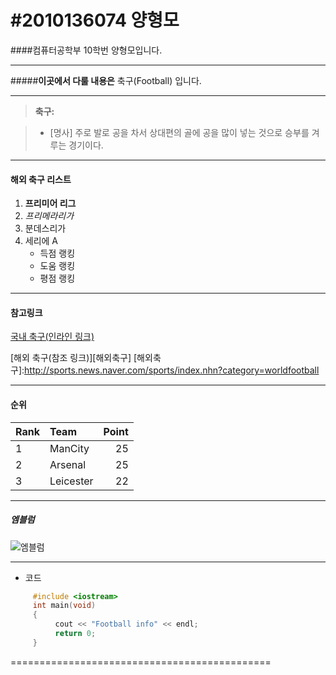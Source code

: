 #2010136074 양형모
===================
####컴퓨터공학부 10학번 양형모입니다.

----------

#####**이곳에서 다룰 내용은**
축구(Football) 입니다.

----------

> **축구:**

> - [명사] 주로 발로 공을 차서 상대편의 골에 공을 많이 넣는 것으로 승부를 겨루는 경기이다.

-------------------------------------------
#### <i class="icon-list"></i> **해외 축구 리스트**

1. **프리미어 리그**
2. *프리메라리가*
3. 분데스리가
4. 세리에 A
    - 득점 랭킹
    - 도움 랭킹
    - 평점 랭킹
-------------------------------------------
#### <i class="icon-link"></i> 참고링크
[국내 축구(인라인 링크)](http://sports.news.naver.com/sports/index.nhn?category=soccer)


[해외 축구(참조 링크)][해외축구]
[해외축구]:http://sports.news.naver.com/sports/index.nhn?category=worldfootball

-------------------------------------------

#### <i class="icon-list"> </i> 순위
|Rank | Team        | Point |
|:----|:----------- | ----: |
| 1   | ManCity     | 25    |
| 2   | Arsenal     | 25    |
| 3   | Leicester   | 22    |

-------------------------------------------
##### 엠블럼
![엠블럼](http://www.jadwal2.com/wp-content/uploads/2014/07/Jadwal-Liga-Inggris.jpg)


-------------------------------------------
 - 코드
```cpp
     #include <iostream>
     int main(void)
     {
          cout << "Football info" << endl;
          return 0;
     }
```
=============================================
